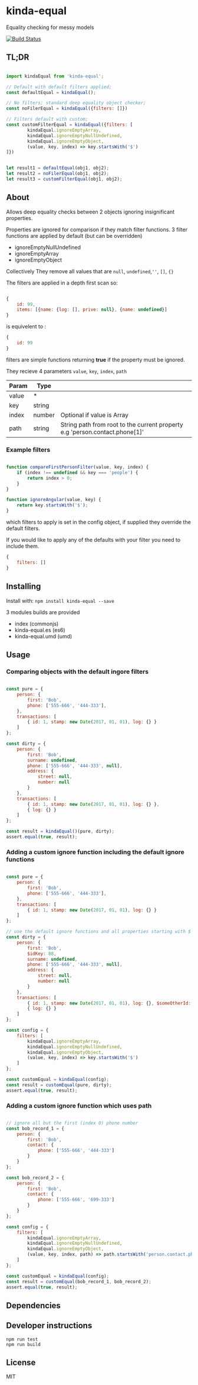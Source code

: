 # kinda-equal

Equality checking for messy models


[![Build Status](https://travis-ci.org/matthewpelser/kinda-equal.svg?branch=master)](https://travis-ci.org/matthewpelser/kinda-equal)

## TL;DR

```javascript

import kindaEqual from 'kinda-equal';

// Default with default filters applied;
const defaultEqual = kindaEqual();

// No filters; standard deep equality object checker;
const noFilerEqual = kindaEqual({filters: []})

// Filters default with custom;
const customFilterEqual = kindaEqual({filters: [
        kindaEqual.ignoreEmptyArray,
        kindaEqual.ignoreEmptyNullUndefined,
        kindaEqual.ignoreEmptyObject,
        (value, key, index) => key.startsWith('$')
]})


let result1 = defaultEqual(obj1, obj2);
let result2 = noFilerEqual(obj1, obj2);
let result3 = customFilterEqual(obj1, obj2);

```

## About

Allows deep equality checks between 2 objects ignoring insignificant properties.

Properties are ignored for comparison if they match filter functions. 3 filter functions are applied by default (but can be overridden)

* ignoreEmptyNullUndefined
* ignoreEmptyArray
* ignoreEmptyObject

Collectively They remove all values that are ```null```, ```undefined```,```''```, ```[]```, ```{}```

The filters are applied in a depth first scan so:

```javascript

{
    id: 99,
    items: [{name: {log: [], prive: null}, {name: undefined}]
}

```
is equivelent to :

```javascript
{
    id: 99
}
```

filters are simple functions returning **true** if the property must be ignored.

They recieve 4 parameters ```value```, ```key```, ```index```, ```path```


| Param        | Type           | |
| ------------- |-------------|------------- |
| value      | * | |
| key    | string     | |
| index | number     | Optional if value is Array |
| path | string     | String path from root to the current property e.g 'person.contact.phone[1]' |

### Example filters ###

```javascript

function compareFirstPersonFilter(value, key, index) {
    if (index !== undefined && key === 'people') {
        return index > 0;
    }
}

function ignoreAngular(value, key) {
    return key.startsWith('$');
}

```

which filters to apply is set in the config object, if supplied they override the default filters.

If you would like to apply any of the defaults with your filter you need to include them.

```javascript
{
    filters: []
}

```

## Installing

Install with: `npm install kinda-equal --save`

3 modules builds are provided

* index (commonjs)
* kinda-equal.es (es6)
* kinda-equal.umd (umd)

## Usage

### Comparing objects with the default ingore filters

```javascript

const pure = {
    person: {
        first: 'Bob',
        phone: ['555-666', '444-333'],
    },
    transactions: [
        { id: 1, stamp: new Date(2017, 01, 01), log: {} }
    ]
};

const dirty = {
    person: {
        first: 'Bob',
        surname: undefined,
        phone: ['555-666', '444-333', null],
        address: {
            street: null,
            number: null
        }
    },
    transactions: [
        { id: 1, stamp: new Date(2017, 01, 01), log: {} },
        { log: {} }
    ]
};

const result = kindaEqual()(pure, dirty);
assert.equal(true, result);

```

### Adding a custom ignore function including the default ignore functions

```javascript

const pure = {
    person: {
        first: 'Bob',
        phone: ['555-666', '444-333'],
    },
    transactions: [
        { id: 1, stamp: new Date(2017, 01, 01), log: {} }
    ]
};

// use the default ignore functions and all properties starting with $
const dirty = {
    person: {
        first: 'Bob',
        $idKey: 88,
        surname: undefined,
        phone: ['555-666', '444-333', null],
        address: {
            street: null,
            number: null
        }
    },
    transactions: [
        { id: 1, stamp: new Date(2017, 01, 01), log: {}, $someOtherId: 99 },
        { log: {} }
    ]
};

const config = {
    filters: [
        kindaEqual.ignoreEmptyArray,
        kindaEqual.ignoreEmptyNullUndefined,
        kindaEqual.ignoreEmptyObject,
        (value, key, index) => key.startsWith('$')
    ]
};

const customEqual = kindaEqual(config);
const result = customEqual(pure, dirty);
assert.equal(true, result);

```

### Adding a custom ignore function which uses path

```javascript

// ignore all but the first (index 0) phone number
const bob_record_1 = {
    person: {
        first: 'Bob',
        contact: {
            phone: ['555-666', '444-333']
        }
    }
};

const bob_record_2 = {
    person: {
        first: 'Bob',
        contact: {
            phone: ['555-666', '699-333']
        }
    }
};

const config = {
    filters: [
        kindaEqual.ignoreEmptyArray,
        kindaEqual.ignoreEmptyNullUndefined,
        kindaEqual.ignoreEmptyObject,
        (value, key, index, path) => path.startsWith('person.contact.phone') && index > 0
    ]
};

const customEqual = kindaEqual(config);
const result = customEqual(bob_record_1, bob_record_2);
assert.equal(true, result);


```

## Dependencies

## Developer instructions
```
npm run test
npm run build
```

## License
MIT